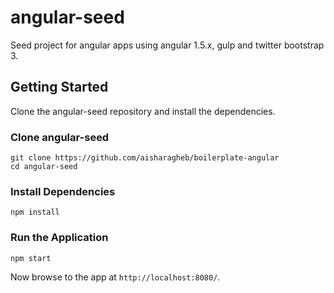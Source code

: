 # angular-seed

Seed project for angular apps using angular 1.5.x, gulp and twitter bootstrap 3.

## Getting Started

Clone the angular-seed repository and install the dependencies.

### Clone angular-seed

```
git clone https://github.com/aisharagheb/boilerplate-angular
cd angular-seed
```

### Install Dependencies

```
npm install
```

### Run the Application

```
npm start
```

Now browse to the app at `http://localhost:8080/`.
